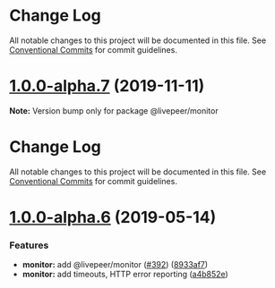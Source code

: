 # Change Log

All notable changes to this project will be documented in this file. See
[Conventional Commits](https://conventionalcommits.org) for commit guidelines.

# [1.0.0-alpha.7](https://github.com/livepeer/livepeerjs/compare/v1.0.0-alpha.6...v1.0.0-alpha.7) (2019-11-11)

**Note:** Version bump only for package @livepeer/monitor

# Change Log

All notable changes to this project will be documented in this file. See
[Conventional Commits](https://conventionalcommits.org) for commit guidelines.

# [1.0.0-alpha.6](https://github.com/livepeer/livepeerjs/compare/v1.0.0-alpha.5...v1.0.0-alpha.6) (2019-05-14)

### Features

- **monitor:** add @livepeer/monitor
  ([#392](https://github.com/livepeer/livepeerjs/issues/392))
  ([8933af7](https://github.com/livepeer/livepeerjs/commit/8933af7))
- **monitor:** add timeouts, HTTP error reporting
  ([a4b852e](https://github.com/livepeer/livepeerjs/commit/a4b852e))

